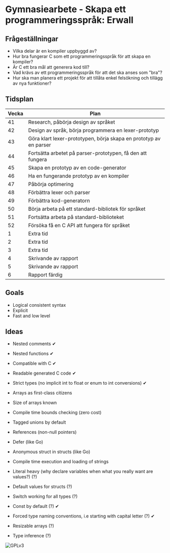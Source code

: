 # Gymnasiearbete - Skapa ett programmeringsspråk: Erwall

## Frågeställningar

* Vilka delar är en kompiler uppbyggd av?
* Hur bra fungerar C som ett programmeringsspråk för att skapa en kompiler?
* Är C ett bra mål att generera kod till?
* Vad krävs av ett programmeringsspråk för att det ska anses som "bra"?
* Hur ska man planera ett projekt för att tillåta enkel felsökning och tillägg \
  av nya funktioner?

## Tidsplan

| Vecka	| Plan																|
|-------|-------------------------------------------------------------------|
| 41	| Research, påbörja design av språket								|
| 42	| Design av språk, börja programmera en lexer-prototyp				| 
| 43	| Göra klart lexer-prototypen, börja skapa en prototyp av en parser	|
| 44	| Fortsätta arbetet på parser-prototypen, få den att fungera		|	
| 45	| Skapa en prototyp av en code-generator							|
| 46	| Ha en fungerande prototyp av en kompiler							|
| 47	| Påbörja optimering												|
| 48	| Förbättra lexer och parser										|
| 49	| Förbättra kod-generatorn											|
| 50	| Börja arbeta på ett standard-bibliotek för språket				|
| 51	| Fortsätta arbeta på standard-biblioteket							|
| 52	| Försöka få en C API att fungera för språket						|
| 1		| Extra tid															|
| 2     | Extra tid															|
| 3		| Extra tid															|
| 4		| Skrivande av rapport												|
| 5		| Skrivande av rapport												|
| 6		| Rapport färdig													|

## Goals

* Logical consistent syntax
* Explicit
* Fast and low level

## Ideas

* Nested comments ✔
* Nested functions ✔
* Compatible with C ✔
* Readable generated C code ✔
* Strict types (no implicit int to float or enum to int conversions) ✔
* Arrays as first-class citizens
* Size of arrays known
* Compile time bounds checking (zero cost)
* Tagged unions by default
* References (non-null pointers)
* Defer (like Go)
* Anonymous struct in structs (like Go)
* Compile time execution and loading of strings

* Literal heavy (why declare variables when what you really want are values?) (?)
* Default values for structs (?)
* Switch working for all types (?)
* Const by default (?) ✔
* Forced type naming conventions, i.e starting with capital letter (?) ✔
* Resizable arrays (?)
* Type inference (?)

![](http://www.gnu.org/graphics/gplv3-127x51.png "GPLv3")
